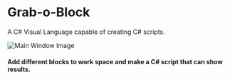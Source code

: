 # Grab-o-Block
A C# Visual Language capable of creating C# scripts.

![Main Window Image](https://emyl089.github.com/Grab-o-Block/Images/Mainwindow.png)

#### Add different blocks to work space and make a C# script that can show results.
